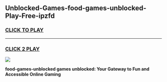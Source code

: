 
## Unblocked-Games-food-games-unblocked-Play-Free-ipzfd
<h3>
<a href="https://premium76.site?title=food-games-unblocked&ref=18A1">CLICK TO PLAY</a></h3>
<hr>

<h3>
<a href="https://premium76.site?title=food-games-unblocked&ref=18A1">CLICK 2 PLAY</a>
  
</h3>

<a href="https://premium76.site?title=food-games-unblocked&ref=18A1"><img src="https://clearcache.store/games.png"></a>


**food-games-unblocked games unblocked: Your Gateway to Fun and Accessible Online Gaming**
